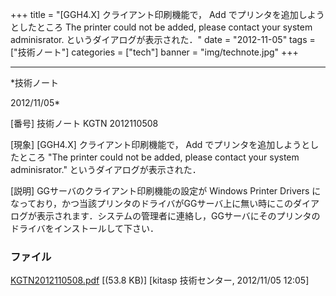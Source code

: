 ﻿+++
title = "[GGH4.X] クライアント印刷機能で， Add でプリンタを追加しようとしたところ The printer could not be added, please contact your system adminisrator. というダイアログが表示された．"
date = "2012-11-05"
tags = ["技術ノート"]
categories = ["tech"]
banner = "img/technote.jpg"
+++

-----------------------------------------------------------------------------------------------------------------------------

*技術ノート

2012/11/05*


[番号]
技術ノート KGTN 2012110508

[現象]
[GGH4.X] クライアント印刷機能で， Add
でプリンタを追加しようとしたところ "The printer could not be added,
please contact your system adminisrator." というダイアログが表示された．

[説明]
GGサーバのクライアント印刷機能の設定が Windows Printer Drivers
になっており，かつ当該プリンタのドライバがGGサーバ上に無い時にこのダイアログが表示されます．システムの管理者に連絡し，GGサーバにそのプリンタのドライバをインストールして下さい．


### ファイル





[KGTN2012110508.pdf](http://techreport.kitasp.net/attachments/download/1090/KGTN2012110508.pdf)
 [(53.8 KB)] [kitasp 技術センター, 2012/11/05
12:05]
